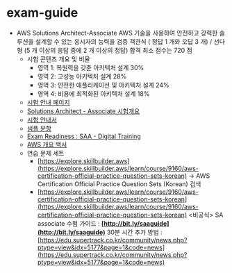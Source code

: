 # exam-guide

- AWS Solutions Architect-Associate
  AWS 기술을 사용하여 안전하고 강력한 솔루션을 설계할 수 있는 응시자의 능력을 검증
  객관식 ( 정답 1 개와 오답 3 개) / 선다형 (5 개 이상의 응답 중에 2 개 이상의 정답)
  합격 최소 점수는 720 점
  - 시험 콘텐츠 개요 및 비율
    - 영역 1: 복원력을 갖춘 아키텍처 설계 30%
    - 영역 2: 고성능 아키텍처 설계 28%
    - 영역 3: 안전한 애플리케이션 및 아키텍처 설계 24%
    - 영역 4: 비용에 최적화된 아키텍처 설계 18%
  - [시험 안내 페이지](https://aws.amazon.com/ko/certification/)
  - [Solutions Architect - Associate 시험개요](https://aws.amazon.com/ko/certification/certified-solutions-architect-associate/?ch=tile&tile=getstarted)
  - [시험 안내서](https://d1.awsstatic.com/ko_KR/training-and-certification/docs-sa-assoc/AWS-Certified-Solutions-Architect-Associate_Exam-Guide.pdf)
  - [샘플 문항](https://d1.awsstatic.com/ko_KR/training-and-certification/docs-sa-assoc/AWS-Certified-Solutions-Architect-Associate_Sample-Questions.pdf)
  - [Exam Readiness : SAA - Digital Training](https://explore.skillbuilder.aws/learn/course/internal/view/elearning/6452/exam-readiness-aws-certified-solutions-architect-associate-digital-korean)
  - [AWS 개요 백서](https://d1.awsstatic.com/International/ko_KR/whitepapers/aws-overview.pdf)
  - 연습 문제 세트
    - [https://explore.skillbuilder.aws](https://explore.skillbuilder.aws/learn/course/9160/aws-certification-official-practice-question-sets-korean) → AWS Certification Official Practice Question Sets (Korean) 검색
    - [https://explore.skillbuilder.aws/learn/course/9160/aws-certification-official-practice-question-sets-korean](https://explore.skillbuilder.aws/learn/course/9160/aws-certification-official-practice-question-sets-korean)
  <비공식> SA associate 수험 가이드 : **[http://bit.ly/saaguide](http://bit.ly/saaguide)**
  30분 시간 추가 방법 : [https://edu.supertrack.co.kr/community/news.php?ptype=view&idx=5177&page=1&code=news](https://edu.supertrack.co.kr/community/news.php?ptype=view&idx=5177&page=1&code=news)
